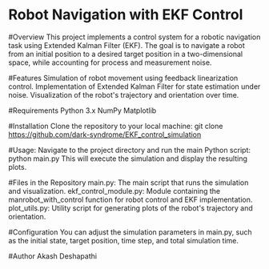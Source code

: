 # Robot Navigation with EKF Control
#Overview
This project implements a control system for a robotic navigation task using Extended Kalman Filter (EKF).
The goal is to navigate a robot from an initial position to a desired target position in a two-dimensional space, while accounting for process and measurement noise.

#Features
Simulation of robot movement using feedback linearization control.
Implementation of Extended Kalman Filter for state estimation under noise.
Visualization of the robot's trajectory and orientation over time.

#Requirements
Python 3.x
NumPy
Matplotlib

#Installation
Clone the repository to your local machine: git clone https://github.com/dark-syndrome/EKF_control_simulation

#Usage: 
Navigate to the project directory and run the main Python script: python main.py
This will execute the simulation and display the resulting plots.

#Files in the Repository
main.py: The main script that runs the simulation and visualization.
ekf_control_module.py: Module containing the manrobot_with_control function for robot control and EKF implementation.
plot_utils.py: Utility script for generating plots of the robot's trajectory and orientation.

#Configuration
You can adjust the simulation parameters in main.py, such as the initial state, target position, time step, and total simulation time.

#Author
Akash Deshapathi
